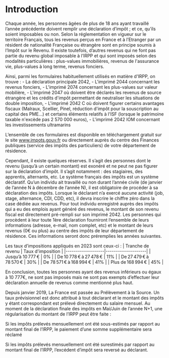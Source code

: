 # Introduction

Chaque année, les personnes âgées de plus de 18 ans ayant travaillé l’année précédente doivent remplir une déclaration d’impôt ; et ce, qu’ils soient imposables ou non. Selon la réglementation en vigueur sur le territoire Français, tous les revenus perçus en France et à l’Etranger par un résident de nationalité Française ou étrangère sont en principe soumis à l’Impôt sur le Revenu. Il existe toutefois, d’autres revenus qui ne font pas partie du revenu global imposable à l’IRPP et qui sont imposés selon des modalités particulières : plus-values immobilières, revenus de l'assurance vie, plus-values à long terme, revenus fonciers.

Ainsi, parmi les formulaires habituellement utilisés en matière d'IRPP, on trouve : - La déclaration principale 2042, - L'imprimé 2044 concernant les revenus fonciers, - L'imprimé 2074 concernant les plus-values sur valeur mobilière, - L'imprimé 2047 où doivent être déclarés les revenus de source étrangère et les crédits d'impôt permettant de neutraliser les situations de double imposition, - L'imprimé 2042 C où doivent figurer certains avantages fiscaux (Malraux, Scellier, Pinel, réduction d'impôt pour la souscription au capital des PME...) et certains éléments relatifs à l'ISF (lorsque le patrimoine taxable n'excède pas 2 570 000 euros), - L'imprimé 2042 IOM concernant les investissements ultramarins

L’ensemble de ces formulaires est disponible en téléchargement gratuit sur le site www.impots.gouv.fr ou directement auprès du centre des Finances publiques (service des impôts des particuliers) de votre département de résidence.

Cependant, il existe quelques réserves. Il s’agit des personnes dont le revenu (jusqu’à un certain montant) est exonéré et ne peut ne pas figurer sur la déclaration d’impôt. Il s’agit notamment : des stagiaires, des apprentis, alternants, etc. Le système français des impôts est un système déclaratif. Qu’un individu ait travaillé ou non durant l’année civile (de janvier de l’année N à décembre de l’année N), il est obligatoire de procéder à sa déclaration des impôts. Lorsque le déclarant n’a exercé aucune activité (job, stage, alternance, CDI, CDD, etc), il devra inscrire le chiffre zéro dans la case dédiée aux revenus. Pour tout individu enregistré auprès des impôts qui a eu des emplois ayant généré des revenus, le montant de son revenu fiscal est directement pré-rempli sur son imprimé 2042. Les personnes qui procèdent à leur toute 1ère déclaration fourniront l’ensemble de leurs informations (adresse, e-mail, nom complet, etc) et le montant de leurs revenus (0€ ou plus) au centre des impôts de leur département de résidence. Ces informations seront donc préremplies les années suivantes.



Les taux d’impositions appliqués en 2023 sont ceux-ci :
| Tranche de revenu | Taux d'imposition |
|-------------------|--------------------|
| Jusqu’à 10 777 €  | 0%                |
| De 10 778 € à 27 478 € | 11%              |
| De 27 479 € à 78 570 € | 30%              |
| De 78 571 € à 168 994 € | 41%              |
| Plus de 168 994 € | 45%                |

En conclusion, toutes les personnes ayant des revenus inférieurs ou égaux à 10 777€, ne sont pas imposés mais ne sont pas exempts d’effectuer leur déclaration annuelle de revenus comme mentionné plus haut.

Depuis janvier 2019, La France est passée au Prélèvement à la Source. Un taux prévisionnel est donc attribué à tout déclarant et le montant des impôts y étant correspondant est prélevé directement du salaire mensuel. Au moment de la déclaration finale des impôts en Mai/Juin de l’année N+1, une régularisation du montant de l’IRPP peut être faite :

Si les impôts prélevés mensuellement ont été sous-estimés par rapport au montant final de l’IRPP, le paiement d’une somme supplémentaire sera réclamé

Si les impôts prélevés mensuellement ont été surestimés par rapport au montant final de l’IRPP, l’excédent d’impôt sera reversé au déclarant.